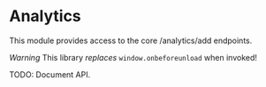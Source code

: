 # Analytics

This module provides access to the core /analytics/add endpoints.

*Warning* This library _replaces_ `window.onbeforeunload` when invoked!

TODO: Document API.
